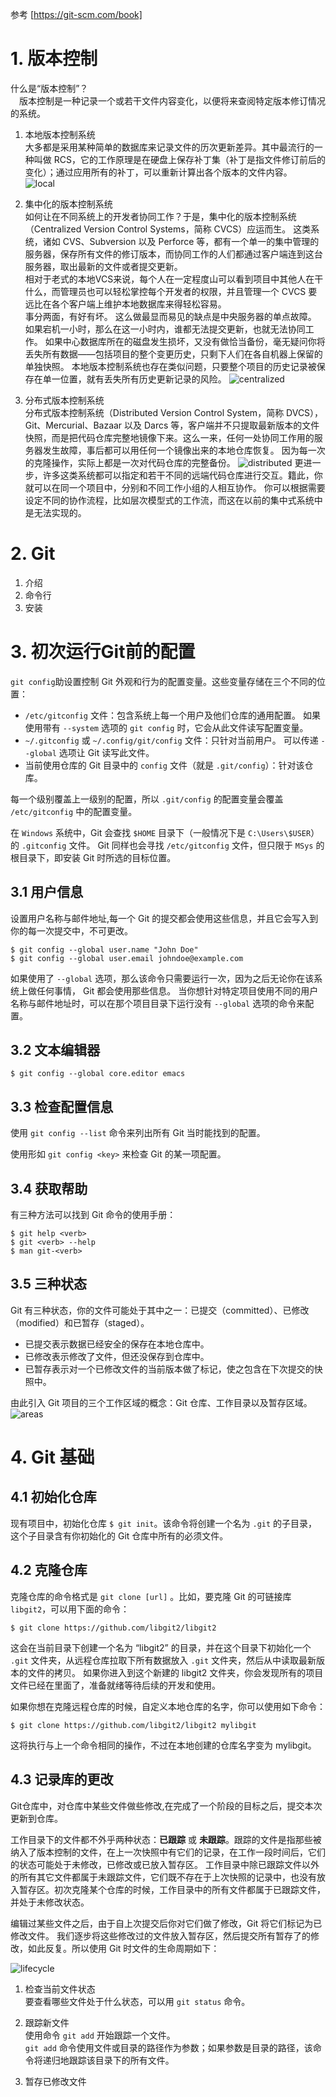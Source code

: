 参考 [https://git-scm.com/book]

# 1. 版本控制

什么是“版本控制”？  
　版本控制是一种记录一个或若干文件内容变化，以便将来查阅特定版本修订情况的系统。  

1. 本地版本控制系统  
 大多都是采用某种简单的数据库来记录文件的历次更新差异。其中最流行的一种叫做 RCS，它的工作原理是在硬盘上保存补丁集（补丁是指文件修订前后的变化）；通过应用所有的补丁，可以重新计算出各个版本的文件内容。  
 ![local](images/topic1/local.png 'Local Version Control Systems')

2. 集中化的版本控制系统  
 如何让在不同系统上的开发者协同工作？于是，集中化的版本控制系统（Centralized Version Control Systems，简称 CVCS）应运而生。 这类系统，诸如 CVS、Subversion 以及 Perforce 等，都有一个单一的集中管理的服务器，保存所有文件的修订版本，而协同工作的人们都通过客户端连到这台服务器，取出最新的文件或者提交更新。  
 相对于老式的本地VCS来说，每个人在一定程度山可以看到项目中其他人在干什么，而管理员也可以轻松掌控每个开发者的权限，并且管理一个 CVCS 要远比在各个客户端上维护本地数据库来得轻松容易。  
 事分两面，有好有坏。 这么做最显而易见的缺点是中央服务器的单点故障。 如果宕机一小时，那么在这一小时内，谁都无法提交更新，也就无法协同工作。 如果中心数据库所在的磁盘发生损坏，又没有做恰当备份，毫无疑问你将丢失所有数据——包括项目的整个变更历史，只剩下人们在各自机器上保留的单独快照。 本地版本控制系统也存在类似问题，只要整个项目的历史记录被保存在单一位置，就有丢失所有历史更新记录的风险。
 ![centralized](images/topic1/centralized.png 'Centralized Version Control Systems')

3. 分布式版本控制系统  
 分布式版本控制系统（Distributed Version Control System，简称 DVCS），Git、Mercurial、Bazaar 以及 Darcs 等，客户端并不只提取最新版本的文件快照，而是把代码仓库完整地镜像下来。这么一来，任何一处协同工作用的服务器发生故障，事后都可以用任何一个镜像出来的本地仓库恢复。 因为每一次的克隆操作，实际上都是一次对代码仓库的完整备份。
 ![distributed](images/topic1/distributed.png 'Ｄistributed Version Control Systems')
 更进一步，许多这类系统都可以指定和若干不同的远端代码仓库进行交互。籍此，你就可以在同一个项目中，分别和不同工作小组的人相互协作。 你可以根据需要设定不同的协作流程，比如层次模型式的工作流，而这在以前的集中式系统中是无法实现的。

# 2. Git

1. 介绍
2. 命令行
3. 安装

# 3. 初次运行Git前的配置

`git config`助设置控制 Git 外观和行为的配置变量。这些变量存储在三个不同的位置：

- `/etc/gitconfig` 文件：包含系统上每一个用户及他们仓库的通用配置。 如果使用带有 `--system` 选项的 `git config` 时，它会从此文件读写配置变量。
- `~/.gitconfig` 或 `~/.config/git/config` 文件：只针对当前用户。 可以传递 `--global` 选项让 Git 读写此文件。
- 当前使用仓库的 Git 目录中的 `config` 文件（就是 `.git/config`）：针对该仓库。

每一个级别覆盖上一级别的配置，所以 `.git/config` 的配置变量会覆盖 `/etc/gitconfig` 中的配置变量。

在 `Windows` 系统中，Git 会查找 `$HOME` 目录下（一般情况下是 `C:\Users\$USER`）的 `.gitconfig` 文件。 Git 同样也会寻找 `/etc/gitconfig` 文件，但只限于 `MSys` 的根目录下，即安装 Git 时所选的目标位置。

## 3.1 用户信息

设置用户名称与邮件地址,每一个 Git 的提交都会使用这些信息，并且它会写入到你的每一次提交中，不可更改。

```command
$ git config --global user.name "John Doe"
$ git config --global user.email johndoe@example.com  
```

如果使用了 `--global` 选项，那么该命令只需要运行一次，因为之后无论你在该系统上做任何事情， Git 都会使用那些信息。 当你想针对特定项目使用不同的用户名称与邮件地址时，可以在那个项目目录下运行没有 `--global` 选项的命令来配置。

## 3.2 文本编辑器

`$ git config --global core.editor emacs`

## 3.3 检查配置信息

使用 `git config --list` 命令来列出所有 Git 当时能找到的配置。

使用形如 `git config <key>` 来检查 Git 的某一项配置。

## 3.4 获取帮助

有三种方法可以找到 Git 命令的使用手册：

```command
$ git help <verb>
$ git <verb> --help
$ man git-<verb>
```

## 3.5 三种状态

Git 有三种状态，你的文件可能处于其中之一：已提交（committed）、已修改（modified）和已暂存（staged）。

- 已提交表示数据已经安全的保存在本地仓库中。 
- 已修改表示修改了文件，但还没保存到仓库中。 
- 已暂存表示对一个已修改文件的当前版本做了标记，使之包含在下次提交的快照中。

由此引入 Git 项目的三个工作区域的概念：Git 仓库、工作目录以及暂存区域。
![areas](images/topic1/areas.png 'areas')

# 4. Git 基础

## 4.1 初始化仓库

现有项目中，初始化仓库 `$ git init`。该命令将创建一个名为 `.git` 的子目录，这个子目录含有你初始化的 Git 仓库中所有的必须文件。

## 4.2 克隆仓库

克隆仓库的命令格式是 `git clone [url]` 。比如，要克隆 Git 的可链接库 `libgit2`，可以用下面的命令：

```$ git clone https://github.com/libgit2/libgit2```

这会在当前目录下创建一个名为 “libgit2” 的目录，并在这个目录下初始化一个 `.git` 文件夹，从远程仓库拉取下所有数据放入 `.git` 文件夹，然后从中读取最新版本的文件的拷贝。 如果你进入到这个新建的 libgit2 文件夹，你会发现所有的项目文件已经在里面了，准备就绪等待后续的开发和使用。

如果你想在克隆远程仓库的时候，自定义本地仓库的名字，你可以使用如下命令：

```$ git clone https://github.com/libgit2/libgit2 mylibgit```

这将执行与上一个命令相同的操作，不过在本地创建的仓库名字变为 mylibgit。

## 4.3 记录库的更改

Git仓库中，对仓库中某些文件做些修改,在完成了一个阶段的目标之后，提交本次更新到仓库。

工作目录下的文件都不外乎两种状态：**已跟踪** 或 **未跟踪**。跟踪的文件是指那些被纳入了版本控制的文件，在上一次快照中有它们的记录，在工作一段时间后，它们的状态可能处于未修改，已修改或已放入暂存区。 工作目录中除已跟踪文件以外的所有其它文件都属于未跟踪文件，它们既不存在于上次快照的记录中，也没有放入暂存区。初次克隆某个仓库的时候，工作目录中的所有文件都属于已跟踪文件，并处于未修改状态。

编辑过某些文件之后，由于自上次提交后你对它们做了修改，Git 将它们标记为已修改文件。 我们逐步将这些修改过的文件放入暂存区，然后提交所有暂存了的修改，如此反复。所以使用 Git 时文件的生命周期如下：

![lifecycle](images/topic1/lifecycle.png 'lifecycle')

1. 检查当前文件状态  
 要查看哪些文件处于什么状态，可以用 `git status` 命令。

2. 跟踪新文件  
 使用命令 `git add` 开始跟踪一个文件。  
 `git add` 命令使用文件或目录的路径作为参数；如果参数是目录的路径，该命令将递归地跟踪该目录下的所有文件。

3. 暂存已修改文件  
 